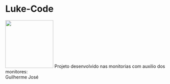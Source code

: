 # Luke-Code
<img src="https://cdn.worldvectorlogo.com/logos/github-icon-1.svg" width="150px" height="150px">
Projeto desenvolvido nas monitorias com auxilio dos monitores: <br />
Guilherme
José
